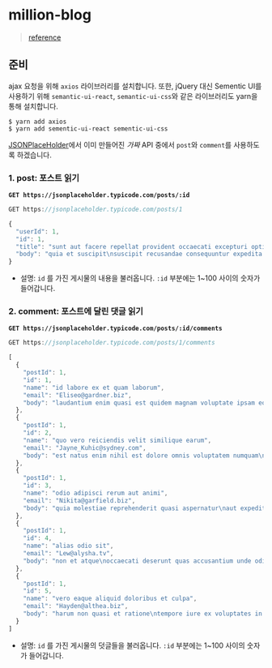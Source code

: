 # million-blog
> [reference](https://velopert.com/2597)

## 준비
ajax 요청을 위해 `axios` 라이브러리를 설치합니다. 또한, jQuery 대신 Sementic UI를 사용하기 위해 `semantic-ui-react`, `semantic-ui-css`와 같은 라이브러리도 yarn을 통해 설치합니다.
```
$ yarn add axios
$ yarn add sementic-ui-react sementic-ui-css
```

[JSONPlaceHolder](https://jsonplaceholder.typicode.com/)에서 이미 만들어진 *가짜* API 중에서 `post`와 `comment`를 사용하도록 하겠습니다.

### 1. post: 포스트 읽기
**`GET https://jsonplaceholder.typicode.com/posts/:id`**
```javascript
GET https://jsonplaceholder.typicode.com/posts/1

{
  "userId": 1,
  "id": 1,
  "title": "sunt aut facere repellat provident occaecati excepturi optio reprehenderit",
  "body": "quia et suscipit\nsuscipit recusandae consequuntur expedita et cum\nreprehenderit molestiae ut ut quas totam\nnostrum rerum est autem sunt rem eveniet architecto"
}
```
- 설명: `id` 를 가진 게시물의 내용을 불러옵니다. `:id` 부분에는 1~100 사이의 숫자가 들어갑니다.

### 2. comment: 포스트에 달린 댓글 읽기
**`GET https://jsonplaceholder.typicode.com/posts/:id/comments`**
```javascript
GET https://jsonplaceholder.typicode.com/posts/1/comments

[
  {
    "postId": 1,
    "id": 1,
    "name": "id labore ex et quam laborum",
    "email": "Eliseo@gardner.biz",
    "body": "laudantium enim quasi est quidem magnam voluptate ipsam eos\ntempora quo necessitatibus\ndolor quam autem quasi\nreiciendis et nam sapiente accusantium"
  },
  {
    "postId": 1,
    "id": 2,
    "name": "quo vero reiciendis velit similique earum",
    "email": "Jayne_Kuhic@sydney.com",
    "body": "est natus enim nihil est dolore omnis voluptatem numquam\net omnis occaecati quod ullam at\nvoluptatem error expedita pariatur\nnihil sint nostrum voluptatem reiciendis et"
  },
  {
    "postId": 1,
    "id": 3,
    "name": "odio adipisci rerum aut animi",
    "email": "Nikita@garfield.biz",
    "body": "quia molestiae reprehenderit quasi aspernatur\naut expedita occaecati aliquam eveniet laudantium\nomnis quibusdam delectus saepe quia accusamus maiores nam est\ncum et ducimus et vero voluptates excepturi deleniti ratione"
  },
  {
    "postId": 1,
    "id": 4,
    "name": "alias odio sit",
    "email": "Lew@alysha.tv",
    "body": "non et atque\noccaecati deserunt quas accusantium unde odit nobis qui voluptatem\nquia voluptas consequuntur itaque dolor\net qui rerum deleniti ut occaecati"
  },
  {
    "postId": 1,
    "id": 5,
    "name": "vero eaque aliquid doloribus et culpa",
    "email": "Hayden@althea.biz",
    "body": "harum non quasi et ratione\ntempore iure ex voluptates in ratione\nharum architecto fugit inventore cupiditate\nvoluptates magni quo et"
  }
]
```
- 설명: `id` 를 가진 게시물의 덧글들을 불러옵니다. `:id` 부분에는 1~100 사이의 숫자가 들어갑니다.